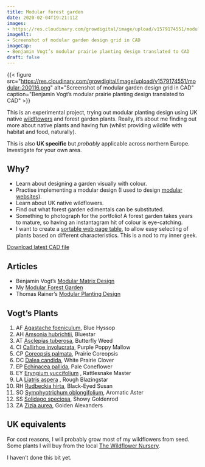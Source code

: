 ```yaml
---
title: Modular forest garden
date: 2020-02-04T19:21:11Z
images: 
- https://res.cloudinary.com/growdigital/image/upload/v1579174551/modular-200116.png
imageAlt: 
- Screenshot of modular garden design grid in CAD
imageCap:
- Benjamin Vogt’s modular prairie planting design translated to CAD
draft: false
---
```


{{< figure src="https://res.cloudinary.com/growdigital/image/upload/v1579174551/modular-200116.png" alt="Screenshot of modular garden design grid in CAD" caption="Benjamin Vogt’s modular prairie planting design translated to CAD" >}}

This is an experimental project, trying out modular planting design using UK native [wildflowers](https://www.forestgarden.wales/wildflower/) and forest garden plants. Really, it’s about me finding out more about native plants and having fun (whilst providing wildlife with habitat and food, naturally).

This is also **UK specific** but _probably_ applicable across northern Europe. Investigate for your own area.

## Why?

* Learn about designing a garden visually with colour.
* Practise implementing a modular design (I used to design [modular websites](https://indiego.grwd.uk)).
* Learn about UK native wildflowers.
* Find out what forest garden edimentals can be substituted.
* Something to photograph for the portfolio! A forest garden takes years to mature, so having an instantagram hit of colour is eye-catching.
* I want to create a [sortable web page table](https://codepen.io/growdigital/pen/KKpPJPd), to allow easy selecting of plants based on different characteristics. This is a nod to my inner geek.

[Download latest CAD file](https://res.cloudinary.com/growdigital/raw/upload/v1579202444/modular-0.3-mod.dxf)

## Articles

* Benjamin Vogt’s [Modular Matrix Design](https://www.monarchgard.com/thedeepmiddle/modular-matrix-design)
* My [Modular Forest Garden](https://www.forestgarden.wales/blog/modular-forest-garden)
* Thomas Rainer’s [Modular Planting Design](https://www.thomasrainer.com/blog/modular-planting-design-random-by-design)

## Vogt’s Plants

1. AF [Agastache foeniculum](https://www.missouribotanicalgarden.org/PlantFinder/PlantFinderDetails.aspx?kempercode=d554), Blue Hyssop
2. AH [Amsonia hubrichtii](https://www.missouribotanicalgarden.org/PlantFinder/PlantFinderDetails.aspx?kempercode=w810), Bluestar
3. AT [Asclepias tuberosa](https://www.missouribotanicalgarden.org/PlantFinder/PlantFinderDetails.aspx?kempercode=b490), Butterfly Weed
4. CI [Callirhoe involucrata](http://www.missouribotanicalgarden.org/PlantFinder/PlantFinderDetails.aspx?taxonid=282616), Purple Poppy Mallow
5. CP [Coreopsis palmata](https://www.missouribotanicalgarden.org/PlantFinder/PlantFinderDetails.aspx?taxonid=277598&isprofile=0&), Prairie Coreopsis
6. DC [Dalea candida](https://www.missouribotanicalgarden.org/PlantFinder/PlantFinderDetails.aspx?taxonid=280351&isprofile=0&), White Prairie Clover
7. EP [Echinacea pallida](https://www.missouribotanicalgarden.org/PlantFinder/PlantFinderDetails.aspx?kempercode=c570), Pale Coneflower
8. EY [Eryngium yuccifolium](https://www.missouribotanicalgarden.org/PlantFinder/PlantFinderDetails.aspx?kempercode=g500) , Rattlesnake Master
9. LA [Liatris aspera](http://www.missouribotanicalgarden.org/PlantFinder/PlantFinderDetails.aspx?kempercode=k860) , Rough Blazingstar
10. RH [Rudbeckia hirta](https://www.missouribotanicalgarden.org/PlantFinder/PlantFinderDetails.aspx?taxonid=277225), Black-Eyed Susan
11. SO [Symphyotrichum oblongifolium](https://www.missouribotanicalgarden.org/PlantFinder/PlantFinderDetails.aspx?kempercode=j490), Aromatic Aster
12. SS [Solidago speciosa](https://www.missouribotanicalgarden.org/PlantFinder/PlantFinderDetails.aspx?taxonid=277530&isprofile=0&), Showy Goldenrod
13. ZA [Zizia aurea](http://www.missouribotanicalgarden.org/PlantFinder/PlantFinderDetails.aspx?kempercode=g710), Golden Alexanders

## UK equivalents

For cost reasons, I will probably grow most of my wildflowers from seed. Some plants I will buy from the local [The Wildflower Nursery]().

I haven’t done this bit yet.

